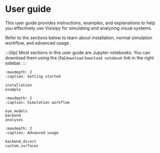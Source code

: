 # User guide

This user guide provides instructions, examples, and explanations to help you effectively use Visisipy for simulating and analyzing visual systems.

Refer to the sections below to learn about installation, normal simulation workflow, and advanced usage. 

:::{tip}
Most sections in this user guide are Jupyter notebooks. You can download them using the {fa}`download` `Download notebook` link in the 
right sidebar.
:::

```{toctree}
:maxdepth: 2
:caption: Getting started

installation
example
```

```{toctree}
:maxdepth: 2
:caption: Simulation workflow

eye_models
backend
analyses
```

```{toctree}
:maxdepth: 2
:caption: Advanced usage

backend_direct
custom_surfaces
```
